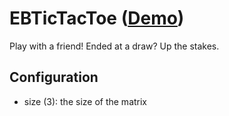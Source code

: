 # EBTicTacToe ([Demo](http://mruzekw.github.io/EBTicTacToe))

Play with a friend! Ended at a draw? Up the stakes.

## Configuration

  - size (3): the size of the matrix
